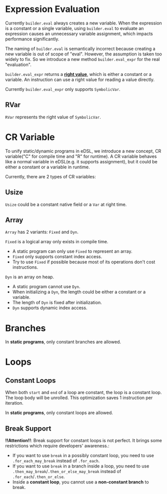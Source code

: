 # Expression Evaluation

Currently `builder.eval` always creates a new variable. When the expression is a constant or a single variable, using
`builder.eval` to evaluate an expression causes an unnecessary variable assignment, which impacts performance
significantly.

The naming of `builder.eval` is semantically incorrect because creating a new variable is out of scope of "eval".
However, the assumption is taken too widely to fix. So we introduce a new method `builder.eval_expr` for the real
"evaluation".

`builder.eval_expr` returns a **[right value](https://www.oreilly.com/library/view/c-in-a/059600298X/ch03s01.html#:~:text=The%20term%20rvalue%20is%20a,are%20close%20to%20the%20truth.)**,
which is either a constant or a variable. An instruction can use a right value for reading a value directly.

Currently `builder.eval_expr` only supports `SymbolicVar`.

## RVar
`RVar` represents the right value of `SymbolicVar`.

# CR Variable
To unify static/dynamic programs in eDSL, we introduce a new concept, CR variable("C" for compile time and "R" for
runtime). A CR variable behaves like a normal variable in eDSL(e.g. it supports assignment), but it could be either a 
constant or a variable in runtime.

Currently, there are 2 types of CR variables: 

## Usize
`Usize` could be a constant native field or a `Var` at right time.

## Array
`Array` has 2 variants: `Fixed` and `Dyn`. 

`Fixed` is a logical array only exists in compile time. 
- A static program can only use `Fixed` to represent an array.
- `Fixed` only supports constant index access.
- Try to use `Fixed` if possible because most of its operations don't cost instructions.

`Dyn` is an array on heap.
- A static program cannot use `Dyn`.
- When initializing a `Dyn`, the length could be either a constant or a variable.
- The length of `Dyn` is fixed after initialization.
- `Dyn` supports dynamic index access.

# Branches
In **static programs**, only constant branches are allowed. 

# Loops
## Constant Loops
When both `start` and `end` of a loop are constant, the loop is a constant loop. The loop body will be unrolled. This
optimization saves 1 instruction per iteration.

In **static programs**, only constant loops are allowed.

## Break Support
**!!Attention!!**: Break support for constant loops is not perfect. It brings some restrictions which require 
developers' awareness.:

- If you want to use `break` in a possibly constant loop, you need to use `.for_each_may_break` instead of `.for_each`.
- If you want to use `break` in a branch inside a loop, you need to use `.then_may_break`/`.then_or_else_may_break`
instead of `.for_each`/`.then_or_else`.
- Inside a **constant loop**, you cannot use a **non-constant branch** to break.


